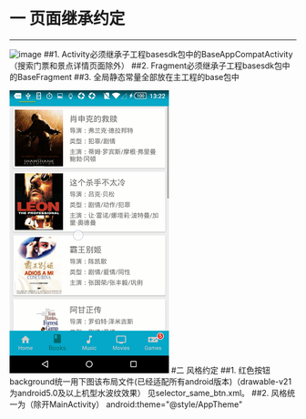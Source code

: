 # 一 页面继承约定
---------------------------------
![image](https://github.com/BLiYing/MVPRxjavaDemo/blob/master/app%2Fsreenshots%2Ffulv1.gif)
##1.	Activity必须继承子工程basesdk包中的BaseAppCompatActivity（搜索门票和景点详情页面除外）
##2.	Fragment必须继承子工程basesdk包中的BaseFragment
##3.	全局静态常量全部放在主工程的base包中


![image](https://github.com/BLiYing/testBottomNavigationBar/blob/master/app/sreenshots/newgif.gif)
#二 风格约定
##1.	红色按钮background统一用下图该布局文件(已经适配所有android版本)（drawable-v21为android5.0及以上机型水波纹效果）
见selector_same_btn.xml。
##2.	风格统一为（除开MainActivity）
android:theme="@style/AppTheme"



